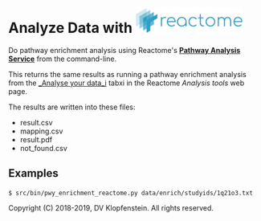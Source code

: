 # Analyze Data with <img src="images/logo_reactome.png" height="50pt">
Do pathway enrichment analysis using Reactome's
[**Pathway Analysis Service**](https://reactome.org/AnalysisService/)
from the command-line.

This returns the same results as running a pathway enrichment analysis
from the [_Analyse your data_i](https://reactome.org/PathwayBrowser/#TOOL=AT) tabxi
in the Reactome _Analysis tools_ web page.

The results are written into these files:
  * result.csv
  * mapping.csv
  * result.pdf
  * not_found.csv

## Examples
```
$ src/bin/pwy_enrichment_reactome.py data/enrich/studyids/1q21o3.txt
```

Copyright (C) 2018-2019, DV Klopfenstein. All rights reserved.

